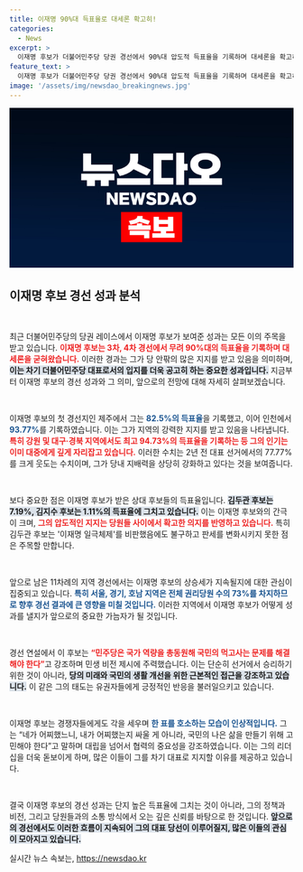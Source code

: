 ```yaml
---
title: 이재명 90%대 득표율로 대세론 확고히!
categories:
  - News
excerpt: >
  이재명 후보가 더불어민주당 당권 경선에서 90%대 압도적 득표율을 기록하며 대세론을 확고히 했다. 다음 지역 경선에서의 흐름 변화를 주목해야 할 시점!
feature_text: >
  이재명 후보가 더불어민주당 당권 경선에서 90%대 압도적 득표율을 기록하며 대세론을 확고히 했다. 다음 지역 경선에서의 흐름 변화를 주목해야 할 시점!
image: '/assets/img/newsdao_breakingnews.jpg'
---
```


<p><img src="/assets/img/newsdao_breakingnews.jpg" alt="firstkoreanews 속보" /></p>

<h2 data-ke-size="size26">이재명 후보 경선 성과 분석</h2>

<p data-ke-size="size16">&nbsp;</p>

<p>최근 더불어민주당의 당권 레이스에서 이재명 후보가 보여준 성과는 모든 이의 주목을 받고 있습니다. <b><span style="color: #ee2323;">이재명 후보는 3차, 4차 경선에서 무려 90%대의 득표율을 기록하며 대세론을 굳혀왔습니다.</span></b> 이러한 경과는 그가 당 안팎의 많은 지지를 받고 있음을 의미하며, <b><span style="background-color: #21538527;">이는 차기 더불어민주당 대표로서의 입지를 더욱 공고히 하는 중요한 성과입니다.</span></b> 지금부터 이재명 후보의 경선 성과와 그 의미, 앞으로의 전망에 대해 자세히 살펴보겠습니다.</p>

<p data-ke-size="size16">&nbsp;</p>

<p>이재명 후보의 첫 경선지인 제주에서 그는 <b><span style="color: #1a5490;">82.5%의 득표율</span></b>을 기록했고, 이어 인천에서 <b><span style="color: #1a5490;">93.77%</span></b>를 기록하였습니다. 이는 그가 지역의 강력한 지지를 받고 있음을 나타냅니다. <b><span style="color: #ee2323;">특히 강원 및 대구·경북 지역에서도 최고 94.73%의 득표율을 기록하는 등 그의 인기는 이미 대중에게 깊게 자리잡고 있습니다.</span></b> 이러한 수치는 2년 전 대표 선거에서의 77.77%를 크게 웃도는 수치이며, 그가 당내 지배력을 상당히 강화하고 있다는 것을 보여줍니다.</p>

<p data-ke-size="size16">&nbsp;</p>

<p>보다 중요한 점은 이재명 후보가 받은 상대 후보들의 득표율입니다. <b><span style="background-color: #21538527;">김두관 후보는 7.19%, 김지수 후보는 1.11%의 득표율에 그치고 있습니다.</span></b> 이는 이재명 후보와의 간극이 크며, <b><span style="color: #ee2323;">그의 압도적인 지지는 당원들 사이에서 확고한 의지를 반영하고 있습니다.</span></b> 특히 김두관 후보는 '이재명 일극체제'를 비판했음에도 불구하고 판세를 변화시키지 못한 점은 주목할 만합니다.</p>

<p data-ke-size="size16">&nbsp;</p>

<p>앞으로 남은 11차례의 지역 경선에서는 이재명 후보의 상승세가 지속될지에 대한 관심이 집중되고 있습니다. <b><span style="color: #1a5490;">특히 서울, 경기, 호남 지역은 전체 권리당원 수의 73%를 차지하므로 향후 경선 결과에 큰 영향을 미칠 것입니다.</span></b> 이러한 지역에서 이재명 후보가 어떻게 성과를 낼지가 앞으로의 중요한 가늠자가 될 것입니다. </p>

<p data-ke-size="size16">&nbsp;</p>

<p>경선 연설에서 이 후보는 <b><span style="color: #ee2323;">“민주당은 국가 역량을 총동원해 국민의 먹고사는 문제를 해결해야 한다”</span></b>고 강조하며 민생 비전 제시에 주력했습니다. 이는 단순히 선거에서 승리하기 위한 것이 아니라, <b><span style="background-color: #21538527;">당의 미래와 국민의 생활 개선을 위한 근본적인 접근을 강조하고 있습니다.</span></b> 이 같은 그의 태도는 유권자들에게 긍정적인 반응을 불러일으키고 있습니다. </p>

<p data-ke-size="size16">&nbsp;</p>

<p>이재명 후보는 경쟁자들에게도 각을 세우며 <b><span style="color: #1a5490;">한 표를 호소하는 모습이 인상적입니다.</span></b> 그는 “네가 어찌했느니, 내가 어찌했는지 싸울 게 아니라, 국민의 나은 삶을 만들기 위해 고민해야 한다”고 말하며 대립을 넘어서 협력의 중요성을 강조하였습니다. 이는 그의 리더십을 더욱 돋보이게 하며, 많은 이들이 그를 차기 대표로 지지할 이유를 제공하고 있습니다.</p>

<p data-ke-size="size16">&nbsp;</p>

<p>결국 이재명 후보의 경선 성과는 단지 높은 득표율에 그치는 것이 아니라, 그의 정책과 비전, 그리고 당원들과의 소통 방식에서 오는 깊은 신뢰를 바탕으로 한 것입니다. <b><span style="background-color: #21538527;">앞으로의 경선에서도 이러한 흐름이 지속되어 그의 대표 당선이 이루어질지, 많은 이들의 관심이 모아지고 있습니다.</span></b></p>
실시간 뉴스 속보는, <a href="https://newsdao.kr" rel="dofollow">https://newsdao.kr</a>


